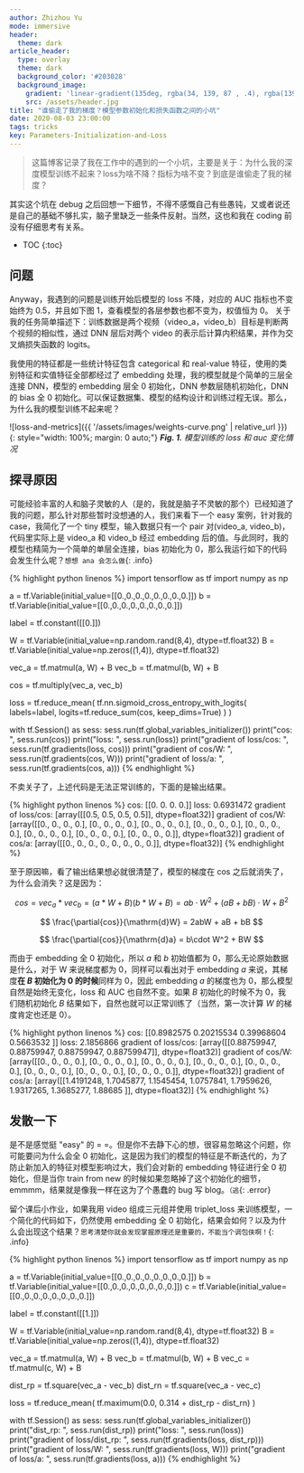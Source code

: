 ```yaml
---
author: Zhizhou Yu
mode: immersive
header:
  theme: dark
article_header:
  type: overlay
  theme: dark
  background_color: '#203028'
  background_image:
    gradient: 'linear-gradient(135deg, rgba(34, 139, 87 , .4), rgba(139, 34, 139, .4))'
    src: /assets/header.jpg
title: "谁偷走了我的梯度？模型参数初始化和损失函数之间的小坑"
date: 2020-08-03 23:00:00
tags: tricks
key: Parameters-Initialization-and-Loss
---
```


>这篇博客记录了我在工作中的遇到的一个小坑，主要是关于：为什么我的深度模型训练不起来？loss为啥不降？指标为啥不变？到底是谁偷走了我的梯度？

<!--more-->
其实这个坑在 debug 之后回想一下细节，不得不感慨自己有些愚钝，又或者说还是自己的基础不够扎实，脑子里缺乏一些条件反射。当然，这也和我在 coding 前没有仔细思考有关系。

* TOC
{:toc}

## 问题

Anyway，我遇到的问题是训练开始后模型的 loss 不降，对应的 AUC 指标也不变始终为 0.5，并且如下图 1，查看模型的各层参数也都不变为，权值恒为 0。
关于我的任务简单描述下：训练数据是两个视频（video_a，video_b）目标是判断两个视频的相似性，通过 DNN 层后对两个 video 的表示后计算内积结果，并作为交叉熵损失函数的 logits。

我使用的特征都是一些统计特征包含 categorical 和 real-value 特征，使用的类别特征和实值特征全部都经过了 embedding 处理，我的模型就是个简单的三层全连接 DNN，模型的 embedding 层全 0 初始化，DNN 参数层随机初始化，DNN 的 bias 全 0 初始化。可以保证数据集、模型的结构设计和训练过程无误。那么，为什么我的模型训练不起来呢？

![loss-and-metrics]({{ '/assets/images/weights-curve.png' | relative_url }})
{: style="width: 100%; margin: 0 auto;"}
***Fig. 1.** 模型训练的 loss 和 auc 变化情况*

## 探寻原因

可能经验丰富的人和脑子灵敏的人（是的，我就是脑子不灵敏的那个）已经知道了我的问题，那么针对那些暂时没想通的人，我们来看下一个 easy 案例，针对我的 case，我简化了一个 tiny 模型，输入数据只有一个 pair 对(video_a, video_b)，代码里实际上是 video_a 和 video_b 经过 embedding 后的值。与此同时，我的模型也精简为一个简单的单层全连接，bias 初始化为 0，那么我运行如下的代码会发生什么呢？`想想 ana 会怎么做`{: .info}

{% highlight python linenos %}
import tensorflow as tf
import numpy as np

a = tf.Variable(initial_value=[[0.,0.,0.,0.,0.,0.,0.,0.]])
b = tf.Variable(initial_value=[[0.,0.,0.,0.,0.,0.,0.,0.]])

label = tf.constant([[0.]])

W = tf.Variable(initial_value=np.random.rand(8,4), dtype=tf.float32)
B = tf.Variable(initial_value=np.zeros((1,4)), dtype=tf.float32)

vec_a = tf.matmul(a, W) + B
vec_b = tf.matmul(b, W) + B

cos = tf.multiply(vec_a, vec_b)

loss = tf.reduce_mean(
          tf.nn.sigmoid_cross_entropy_with_logits(
              labels=label,
              logits=tf.reduce_sum(cos, keep_dims=True)
          )
      )

with tf.Session() as sess:
    sess.run(tf.global_variables_initializer())
    print("cos: ", sess.run(cos))
    print("loss: ", sess.run(loss))
    print("gradient of loss/cos: ", sess.run(tf.gradients(loss, cos)))
    print("gradient of cos/W: ", sess.run(tf.gradients(cos, W)))
    print("gradient of loss/a: ", sess.run(tf.gradients(cos, a)))
{% endhighlight %}

不卖关子了，上述代码是无法正常训练的，下面的是输出结果。

{% highlight python linenos %}
cos:  [[0. 0. 0. 0.]]
loss:  0.6931472
gradient of loss/cos:  [array([[0.5, 0.5, 0.5, 0.5]], dtype=float32)]
gradient of cos/W:  [array([[0., 0., 0., 0.],
       [0., 0., 0., 0.],
       [0., 0., 0., 0.],
       [0., 0., 0., 0.],
       [0., 0., 0., 0.],
       [0., 0., 0., 0.],
       [0., 0., 0., 0.],
       [0., 0., 0., 0.]], dtype=float32)]
gradient of cos/a:  [array([[0., 0., 0., 0., 0., 0., 0., 0.]], dtype=float32)]
{% endhighlight %}

至于原因嘛，看了输出结果想必就很清楚了，模型的梯度在 cos 之后就消失了，为什么会消失？这是因为：

$$
cos = vec_a * vec_b = (a * W + B)(b * W + B) = ab \cdot W^2 + (aB + bB) \cdot W + B^2
$$

$$
\frac{\partial{cos}}{\mathrm{d}W} = 2abW + aB + bB
$$

$$
\frac{\partial{cos}}{\mathrm{d}a} = b\cdot W^2 + BW
$$

而由于 embedding 全 0 初始化，所以 $a$ 和 $b$ 初始值都为 0，那么无论原始数据是什么，对于 W 来说梯度都为 0，同样可以看出对于 embedding $a$ 来说，其梯度**在 $B$ 初始化为 0 的时候**同样为 0，因此 embedding $a$ 的梯度也为 0，那么模型自然是始终无变化，loss 和 AUC 也自然不变。如果 $B$ 初始化的时候不为 0，我们随机初始化 $B$ 结果如下，自然也就可以正常训练了（当然，第一次计算 $W$ 的梯度肯定也还是 0）。

{% highlight python linenos %}
cos:  [[0.8982575  0.20215534 0.39968604 0.5663532 ]]
loss:  2.1856866
gradient of loss/cos:  [array([[0.88759947, 0.88759947, 0.88759947, 0.88759947]], dtype=float32)]
gradient of cos/W:  [array([[0., 0., 0., 0.],
       [0., 0., 0., 0.],
       [0., 0., 0., 0.],
       [0., 0., 0., 0.],
       [0., 0., 0., 0.],
       [0., 0., 0., 0.],
       [0., 0., 0., 0.],
       [0., 0., 0., 0.]], dtype=float32)]
gradient of cos/a:  [array([[1.4191248, 1.7045877, 1.1545454, 1.0757841, 1.7959626, 1.9317265, 1.3685277, 1.88685  ]], dtype=float32)]
{% endhighlight %}

## 发散一下

是不是感觉挺 "easy" 的 = =。但是你不去静下心的想，很容易忽略这个问题，你可能要问为什么会全 0 初始化，这是因为我们的模型的特征是不断迭代的，为了防止新加入的特征对模型影响过大，我们会对新的 embedding 特征进行全 0 初始化，但是当你 train from new 的时候如果忽略掉了这个初始化的细节，emmmm，结果就是像我一样在这为了个愚蠢的 bug 写 blog。`（逃`{: .error}

留个课后小作业，如果我用 video 组成三元组并使用 triplet_loss 来训练模型，一个简化的代码如下，仍然使用 embedding 全 0 初始化，结果会如何？以及为什么会出现这个结果？`思考清楚你就会发现掌握原理还是重要的，不能当个调包侠啊！`{: .info}

{% highlight python linenos %}
import tensorflow as tf
import numpy as np

a = tf.Variable(initial_value=[[0.,0.,0.,0.,0.,0.,0.,0.]])
b = tf.Variable(initial_value=[[0.,0.,0.,0.,0.,0.,0.,0.]])
c = tf.Variable(initial_value=[[0.,0.,0.,0.,0.,0.,0.,0.]])

label = tf.constant([[1.]])

W = tf.Variable(initial_value=np.random.rand(8,4), dtype=tf.float32)
B = tf.Variable(initial_value=np.zeros((1,4)), dtype=tf.float32)

vec_a = tf.matmul(a, W) + B
vec_b = tf.matmul(b, W) + B
vec_c = tf.matmul(c, W) + B

dist_rp = tf.square(vec_a - vec_b)
dist_rn = tf.square(vec_a - vec_c)

loss = tf.reduce_mean(
          tf.maximum(0.0, 0.314 + dist_rp - dist_rn)
      )

with tf.Session() as sess:
    sess.run(tf.global_variables_initializer())
    print("dist_rp: ", sess.run(dist_rp))
    print("loss: ", sess.run(loss))
    print("gradient of loss/dist_rp: ", sess.run(tf.gradients(loss, dist_rp)))
    print("gradient of loss/W: ", sess.run(tf.gradients(loss, W)))
    print("gradient of loss/a: ", sess.run(tf.gradients(loss, a)))
{% endhighlight %}
